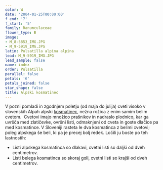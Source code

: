 ```yaml
---
color: W
date: '2004-01-25T00:00:00'
f_end: '7'
f_start: '5'
family: Ranunculaceae
flower_type: B
image:
- M_8-5853_IMG.JPG
- M_9-5919_IMG.JPG
latin: Pulsatilla alpina alpina
lead: M_9-5919_IMG.JPG
lead_sample: false
name: index
order: Pulsatilla
parallel: false
petals: '6'
petals_joined: false
star_shape: false
title: Alpski kosmatinec
---
```

V pozni pomladi in zgodnjem poletju (od maja do julija) cveti visoko v slovenskih Alpah alpski [kosmatinec](../l_pulsatilla.htm), nežna rožica z enim samim belim cvetom.  Cvetovi imajo množico prašnikov in nadraslo plodnico, kar ga uvršča med zlatičevke, ovršni listi, odmaknjeni od cveta in goste dlačice pa med kosmatince. V Sloveniji rasteta le dva kosmatinca z belimi cvetovi; poleg alpskega še beli, ki pa je precej bolj redek. Ločili ju boste po teh lastnostih:

-   Listi alpskega kosmatinca so dlakavi, cvetni listi so daljši od dveh centimetrov.
-   Listi belega kosmatinca so skoraj goli, cvetni listi so krajši od dveh centimetrov.
